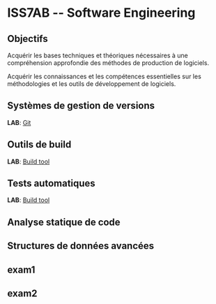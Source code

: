 ISS7AB -- Software Engineering
====

## Objectifs
Acquérir les bases techniques et théoriques nécessaires à une compréhension approfondie des méthodes de production de logiciels.

Acquérir les connaissances et les compétences essentielles sur les méthodologies et les outils de développement de logiciels.

## Systèmes de gestion de versions 
**LAB**: [Git](https://github.com/pemoreau/iss7ab-se1/blob/master/labs/git.md)

## Outils de build
**LAB**: [Build tool](https://github.com/pemoreau/iss7ab-se1/blob/master/labs/build-tool.md)

## Tests automatiques
**LAB**: [Build tool](https://github.com/pemoreau/iss7ab-se1/blob/master/labs/junit.md)

## Analyse statique de code

## Structures de données avancées

## exam1
## exam2
